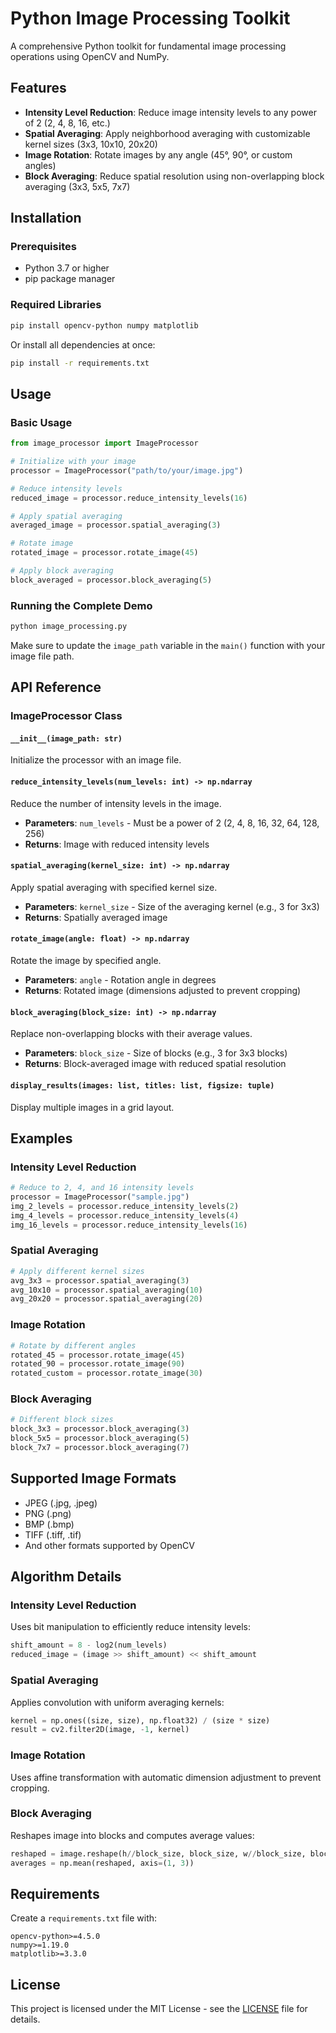 # Python Image Processing Toolkit

A comprehensive Python toolkit for fundamental image processing operations using OpenCV and NumPy.

## Features

- **Intensity Level Reduction**: Reduce image intensity levels to any power of 2 (2, 4, 8, 16, etc.)
- **Spatial Averaging**: Apply neighborhood averaging with customizable kernel sizes (3x3, 10x10, 20x20)
- **Image Rotation**: Rotate images by any angle (45°, 90°, or custom angles)
- **Block Averaging**: Reduce spatial resolution using non-overlapping block averaging (3x3, 5x5, 7x7)

## Installation

### Prerequisites

- Python 3.7 or higher
- pip package manager

### Required Libraries

```bash
pip install opencv-python numpy matplotlib
```

Or install all dependencies at once:

```bash
pip install -r requirements.txt
```

## Usage

### Basic Usage

```python
from image_processor import ImageProcessor

# Initialize with your image
processor = ImageProcessor("path/to/your/image.jpg")

# Reduce intensity levels
reduced_image = processor.reduce_intensity_levels(16)

# Apply spatial averaging
averaged_image = processor.spatial_averaging(3)

# Rotate image
rotated_image = processor.rotate_image(45)

# Apply block averaging
block_averaged = processor.block_averaging(5)
```

### Running the Complete Demo

```bash
python image_processing.py
```

Make sure to update the `image_path` variable in the `main()` function with your image file path.

## API Reference

### ImageProcessor Class

#### `__init__(image_path: str)`
Initialize the processor with an image file.

#### `reduce_intensity_levels(num_levels: int) -> np.ndarray`
Reduce the number of intensity levels in the image.
- **Parameters**: `num_levels` - Must be a power of 2 (2, 4, 8, 16, 32, 64, 128, 256)
- **Returns**: Image with reduced intensity levels

#### `spatial_averaging(kernel_size: int) -> np.ndarray`
Apply spatial averaging with specified kernel size.
- **Parameters**: `kernel_size` - Size of the averaging kernel (e.g., 3 for 3x3)
- **Returns**: Spatially averaged image

#### `rotate_image(angle: float) -> np.ndarray`
Rotate the image by specified angle.
- **Parameters**: `angle` - Rotation angle in degrees
- **Returns**: Rotated image (dimensions adjusted to prevent cropping)

#### `block_averaging(block_size: int) -> np.ndarray`
Replace non-overlapping blocks with their average values.
- **Parameters**: `block_size` - Size of blocks (e.g., 3 for 3x3 blocks)
- **Returns**: Block-averaged image with reduced spatial resolution

#### `display_results(images: list, titles: list, figsize: tuple)`
Display multiple images in a grid layout.

## Examples

### Intensity Level Reduction

```python
# Reduce to 2, 4, and 16 intensity levels
processor = ImageProcessor("sample.jpg")
img_2_levels = processor.reduce_intensity_levels(2)
img_4_levels = processor.reduce_intensity_levels(4)
img_16_levels = processor.reduce_intensity_levels(16)
```

### Spatial Averaging

```python
# Apply different kernel sizes
avg_3x3 = processor.spatial_averaging(3)
avg_10x10 = processor.spatial_averaging(10)
avg_20x20 = processor.spatial_averaging(20)
```

### Image Rotation

```python
# Rotate by different angles
rotated_45 = processor.rotate_image(45)
rotated_90 = processor.rotate_image(90)
rotated_custom = processor.rotate_image(30)
```

### Block Averaging

```python
# Different block sizes
block_3x3 = processor.block_averaging(3)
block_5x5 = processor.block_averaging(5)
block_7x7 = processor.block_averaging(7)
```

## Supported Image Formats

- JPEG (.jpg, .jpeg)
- PNG (.png)
- BMP (.bmp)
- TIFF (.tiff, .tif)
- And other formats supported by OpenCV

## Algorithm Details

### Intensity Level Reduction
Uses bit manipulation to efficiently reduce intensity levels:
```python
shift_amount = 8 - log2(num_levels)
reduced_image = (image >> shift_amount) << shift_amount
```

### Spatial Averaging
Applies convolution with uniform averaging kernels:
```python
kernel = np.ones((size, size), np.float32) / (size * size)
result = cv2.filter2D(image, -1, kernel)
```

### Image Rotation
Uses affine transformation with automatic dimension adjustment to prevent cropping.

### Block Averaging
Reshapes image into blocks and computes average values:
```python
reshaped = image.reshape(h//block_size, block_size, w//block_size, block_size)
averages = np.mean(reshaped, axis=(1, 3))
```

## Requirements

Create a `requirements.txt` file with:
```
opencv-python>=4.5.0
numpy>=1.19.0
matplotlib>=3.3.0
```

## License

This project is licensed under the MIT License - see the [LICENSE](LICENSE) file for details.
